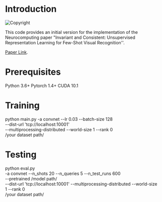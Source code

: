 # Introduction
![Copyright](https://img.shields.io/badge/Copyright-CVTEAM-red)

This code provides an initial version for the implementation of the Neurocomputing paper "Invariant and Consistent: Unsupervised Representation Learning for Few-Shot Visual Recognition''.

[Paper Link](https://www.sciencedirect.com/science/article/abs/pii/S0925231222014692). 


# Prerequisites

Python 3.6+
Pytorch 1.4+
CUDA 10.1


# Training 

python main.py -a convnet --lr 0.03 --batch-size 128 \
  --dist-url 'tcp://localhost:10001' \
  --multiprocessing-distributed --world-size 1 --rank 0   \
 /your dataset path/


# Testing

python eval.py \
  -a convnet  --n_shots 20 --n_queries 5  --n_test_runs 600 \
  --pretrained /model path/ \
  --dist-url 'tcp://localhost:10001' --multiprocessing-distributed --world-size 1 --rank 0 \
  /your dataset path/
